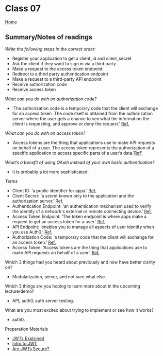 
# Class 07

[Home](https://markjackson28.github.io/reading-notes/)

## Summary/Notes of readings

*Write the following steps in the correct order:*
- Register your application to get a client_id and client_secret
- Ask the client if they want to sign in via a third party
- Make a request to the access token endpoint
- Redirect to a third party authentication endpoint
- Make a request to a third-party API endpoint
- Receive authorization code
- Receive access token

*What can you do with an authorization code?*
- ‘The authorization code is a temporary code that the client will exchange for an access token. The code itself is obtained from the authorization server where the user gets a chance to see what the information the client is requesting, and approve or deny the request.’ [Ref.](https://www.oauth.com/oauth2-servers/server-side-apps/authorization-code/)

*What can you do with an access token?*
- ‘Access tokens are the thing that applications use to make API requests on behalf of a user. The access token represents the authorization of a specific application to access specific parts of a user’s data.’[Ref’](https://www.oauth.com/oauth2-servers/access-tokens/)

*What’s a benefit of using OAuth instead of your own basic authentication?*
- It is probably a lot more sophisticated.

*Terms*
- Client ID: ‘a public identifier for apps.’ [Ref.](https://www.oauth.com/oauth2-servers/client-registration/client-id-secret/)
- Client Secret: ‘a secret known only to the application and the authorization server.’ [Ref.](https://www.oauth.com/oauth2-servers/client-registration/client-id-secret/)
- Authentication Endpoint: ‘an authentication mechanism used to verify the identity of a network's external or remote connecting device.’ [Ref.](https://www.techopedia.com/definition/23918/endpoint-authentication)
- Access Token Endpoint: ‘The token endpoint is where apps make a request to get an access token for a user.’ [Ref.](https://www.oauth.com/oauth2-servers/access-tokens/)
- API Endpoint: ‘enables you to manage all aspects of user identity when you use Auth0.’ [Ref.](https://auth0.com/docs/api/authentication)
- Authorization Code: ‘a temporary code that the client will exchange for an access token.’ [Ref.](https://www.oauth.com/oauth2-servers/server-side-apps/authorization-code/)
- Access Token: ‘Access tokens are the thing that applications use to make API requests on behalf of a user.’ [Ref.](https://www.oauth.com/oauth2-servers/access-tokens/)

Which 3 things had you heard about previously and now have better clarity on?
- Modularization, server, and not sure what else.

Which 3 things are you hoping to learn more about in the upcoming lecture/demo?
- API, auth0, auth server testing.

What are you most excited about trying to implement or see how it works?
- auth0.

Preparation Materials
- [JWTs Explained](https://www.youtube.com/watch?v=926mknSW9Lo)
- [Intro to JWT](https://jwt.io/introduction/)
- [Are JWTs Secure?](https://stackoverflow.com/questions/27301557/if-you-can-decode-jwt-how-are-they-secure)
